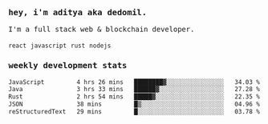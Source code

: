 <samp>
    <h3>hey, i'm aditya aka dedomil.</h3>
    I'm a full stack web & blockchain developer. 
    <br />
    <br />
    <code>react</code> <code>javascript</code> <code>rust</code> <code>nodejs</code>
    <h3>weekly development stats</h3>
    <!--START_SECTION:waka-->

```txt
JavaScript         4 hrs 26 mins   ████████▓░░░░░░░░░░░░░░░░   34.03 %
Java               3 hrs 33 mins   ██████▓░░░░░░░░░░░░░░░░░░   27.28 %
Rust               2 hrs 54 mins   █████▓░░░░░░░░░░░░░░░░░░░   22.35 %
JSON               38 mins         █▒░░░░░░░░░░░░░░░░░░░░░░░   04.96 %
reStructuredText   29 mins         █░░░░░░░░░░░░░░░░░░░░░░░░   03.78 %
```

<!--END_SECTION:waka-->
</samp>
